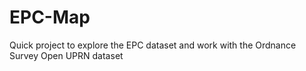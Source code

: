 # EPC-Map
Quick project to explore the EPC dataset and work with the Ordnance Survey Open UPRN dataset
